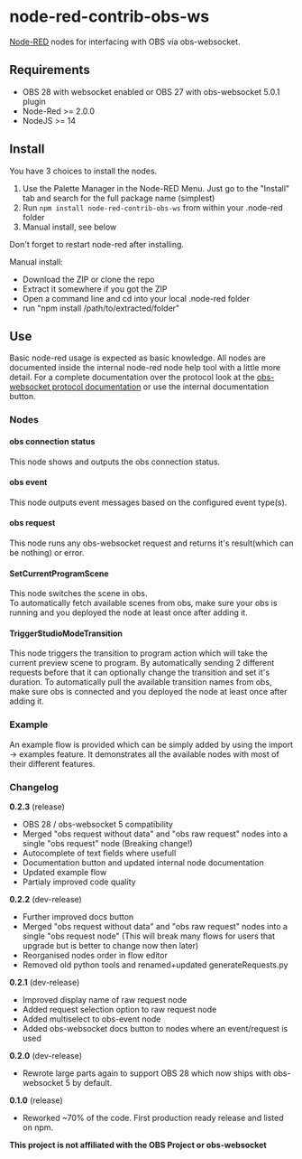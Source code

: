 # node-red-contrib-obs-ws

[Node-RED](https://nodered.org) nodes for interfacing with OBS via obs-websocket.

## Requirements
- OBS 28 with websocket enabled or OBS 27 with obs-websocket 5.0.1 plugin
- Node-Red >= 2.0.0
- NodeJS >= 14

## Install

You have 3 choices to install the nodes.
1. Use the Palette Manager in the Node-RED Menu. Just go to the "Install" tab and search for the full package name (simplest)
2. Run `npm install node-red-contrib-obs-ws` from within your .node-red folder
3. Manual install, see below

Don't forget to restart node-red after installing.

Manual install:
- Download the ZIP or clone the repo
- Extract it somewhere if you got the ZIP
- Open a command line and cd into your local .node-red folder
- run "npm install /path/to/extracted/folder"

## Use

Basic node-red usage is expected as basic knowledge. All nodes are documented inside the internal node-red node help tool with a little more detail.
For a complete documentation over the protocol look at the [obs-websocket protocol documentation](https://github.com/obsproject/obs-websocket/blob/master/docs/generated/protocol.md) or use the internal documentation button.

### Nodes

#### obs connection status
This node shows and outputs the obs connection status.

#### obs event
This node outputs event messages based on the configured event type(s).

#### obs request
This node runs any obs-websocket request and returns it's result(which can be nothing) or error.

#### SetCurrentProgramScene
This node switches the scene in obs.  
To automatically fetch available scenes from obs, make sure your obs is running and you deployed the node at least once after adding it.

#### TriggerStudioModeTransition
This node triggers the transition to program action which will take the current preview scene to program.
By automatically sending 2 different requests before that it can optionally change the transition and set it's duration.
To automatically pull the available transition names from obs, make sure obs is connected and you deployed the node at least once after adding it.

### Example
An example flow is provided which can be simply added by using the import -> examples feature. It demonstrates all the available nodes with most of their different features.

### Changelog

**0.2.3** (release)
- OBS 28 / obs-websocket 5 compatibility
- Merged "obs request without data" and "obs raw request" nodes into a single "obs request" node (Breaking change!)
- Autocomplete of text fields where usefull
- Documentation button and updated internal node documentation
- Updated example flow
- Partialy improved code quality

**0.2.2** (dev-release)
- Further improved docs button
- Merged "obs request without data" and "obs raw request" nodes into a single "obs request node" (This will break many flows for users that upgrade but is better to change now then later)
- Reorganised nodes order in flow editor
- Removed old python tools and renamed+updated generateRequests.py

**0.2.1** (dev-release)
- Improved display name of raw request node
- Added request selection option to raw request node
- Added multiselect to obs-event node
- Added obs-websocket docs button to nodes where an event/request is used

**0.2.0** (dev-release)
- Rewrote large parts again to support OBS 28 which now ships with obs-websocket 5 by default.

**0.1.0** (release)
- Reworked ~70% of the code. First production ready release and listed on npm.

**This project is not affiliated with the OBS Project or obs-websocket**